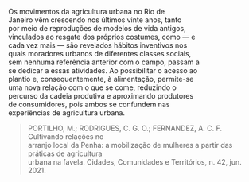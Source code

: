 Os movimentos da agricultura urbana no Rio de\
Janeiro vêm crescendo nos últimos vinte anos, tanto\
por meio de reproduções de modelos de vida antigos,\
vinculados ao resgate dos próprios costumes, como — e\
cada vez mais — são revelados hábitos inventivos nos\
quais moradores urbanos de diferentes classes sociais,\
sem nenhuma referência anterior com o campo, passam a\
se dedicar a essas atividades. Ao possibilitar o acesso ao\
plantio e, consequentemente, à alimentação, permite-se\
uma nova relação com o que se come, reduzindo o\
percurso da cadeia produtiva e aproximando produtores\
de consumidores, pois ambos se confundem nas\
experiências de agricultura urbana.

> PORTILHO, M.; RODRIGUES, C. G. O.; FERNANDEZ, A. C. F. Cultivando relações no\
> arranjo local da Penha: a mobilização de mulheres a partir das práticas de agricultura\
> urbana na favela. Cidades, Comunidades e Territórios, n. 42, jun. 2021.
